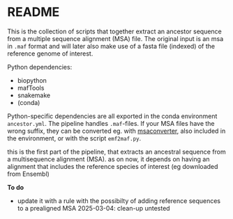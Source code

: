 # README
This is the collection of scripts that together extract an ancestor sequence from a multiple sequence alignment (MSA) file. The original input is an msa in `.maf` format and will later also make use of a fasta file (indexed) of the reference genome of interest.

Python dependencies:
- biopython
- mafTools
- snakemake
- (conda)

Python-specific dependencies are all exported in the conda environment `ancestor.yml`. The pipeline handles `.maf`-files. If your MSA files have the wrong suffix, they can be converted eg. with [msaconverter](https://github.com/linzhi2013/msaconverter), also included in the environment, or with the script `emf2maf.py`.

this is the first part of the pipeline, that extracts an ancestral sequence from a multisequence alignment (MSA).
as on now, it depends on having an alignment that includes the reference species of interest (eg downloaded from Ensembl)

**To do**
- update it with a rule with the possibilty of adding reference sequences to a prealigned MSA
2025-03-04: clean-up untested